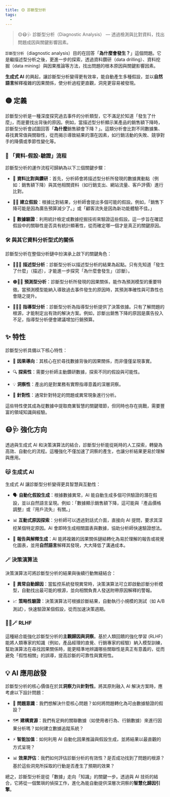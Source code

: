 ```yaml
---
title: 🟡 診斷型分析
tags:
  - 
---
```

> 🟡😷🩺 診斷型分析（Diagnostic Analysis） — 透過檢測與比對資料，找出問題成因與關鍵影響因素。 

`診斷型分析`（diagnostic analysis）目的在回答「**為什麼會發生？**」這個問題。它是繼描述型分析之後，更進一步的探索，透過資料鑽研（data drilling）、資料挖掘（data mining）與因果推論等方法，找出問題的根本原因與關鍵影響因素。

**生成式 AI** 的興起，讓診斷型分析變得更有效率，能自動產生多種假設，並以**自然語言**解釋複雜的因果關係，使分析過程更直觀，洞見更容易被發現。

## 🟡 定義

診斷型分析是一種深度探究過去事件的分析類型，它不滿足於知道「發生了什麼」，而是要找出背後的原因。例如，當描述型分析顯示某產品的銷售額下降時，診斷型分析會試圖回答「**為什麼**銷售額會下降？」。這類分析會比對不同數據集、尋找異常值與關聯性，從而揭示導致結果的潛在因素，如行銷活動的失敗、競爭對手的降價或季節性變化等。

### 🔁 「資料-假設-驗證」流程

診斷型分析的運作流程可歸納為以下三個關鍵步驟：

- 💾 **資料比對與鑽研**：首先，分析師會將描述型分析所發現的數據異動點（例如：銷售額下降）與其他相關資料（如行銷支出、網站流量、客戶評價）進行比對。
    
- 🕵️‍♀️ **建立假設**：根據比對結果，分析師會提出多個可能的假設。例如，「銷售下降可能是因為廣告預算減少了。」或「顧客流失是因為新功能體驗不佳。」
    
- 🔬 **數據驗證**：利用統計檢定或數據挖掘技術來驗證這些假設。這一步旨在確認假設中的關聯性是否具有統計顯著性，從而確定哪一個才是真正的關鍵原因。
    

### 🛠 與其它資料分析型式的關係

診斷型分析在整個分析鏈中扮演承上啟下的關鍵角色：

- 🔵🤓📘 **描述型分析**：診斷型分析以描述型分析的結果為起點。只有先知道「發生了什麼」（描述），才能進一步探究「為什麼會發生」（診斷）。
    
- 🟠🤠🔮 **預測型分析**：診斷型分析所發現的因果關係，能作為預測模型的重要特徵。當預測模型能納入導致過去事件發生的原因時，其預測準確性與可靠性也會隨之提升。
    
- 🔴🧐🧭 **指導型分析**：診斷型分析為指導型分析提供了決策依據。只有了解問題的根源，才能制定出有效的解決方案。例如，診斷出銷售下降的原因是廣告投入不足，指導型分析便會建議增加行銷預算。
    

## ✨ 特性

診斷型分析具備以下核心特性：

- 🧠 **因果導向**：其核心在於尋找數據背後的因果關係，而非僅僅呈現事實。
    
- 🔍 **探索性**：需要分析師主動鑽研數據，探索不同的假設與可能性。
    
- 💡 **洞察性**：產出的是對業務有實際指導意義的深層洞察。
    
- 🎯 **針對性**：通常針對特定的問題或異常現象進行分析。
    

這些特性使其成為從數據中提取商業智慧的關鍵環節，但同時也存在挑戰，需要豐富的領域知識與經驗。

## 😷🩺 強化方向

透過與生成式 AI 和決策演算法的結合，診斷型分析能從耗時的人工探索，轉變為高效、自動化的流程。這種強化不僅加速了洞察的產生，也讓分析結果更易於理解與應用。

### 😽 生成式 AI

生成式 AI 讓診斷型分析變得更具智慧與互動性：

- 🗣️ **自動化假設生成**：根據數據異常，AI 能自動生成多個可供驗證的潛在假設，並以自然語言呈現。例如：「數據顯示銷售額下降，這可能與『產品價格調整』或『用戶流失』有關。」
    
- 📊 **互動式原因探索**：分析師可以透過對話式介面，直接向 AI 提問，要求其深挖某個特定原因。AI 會即時生成相關圖表與數據，協助分析師快速驗證想法。
    
- 📝 **報告與解釋生成**：AI 能將複雜的因果關係鏈結轉化為易於理解的報告或視覺化圖表，並用**自然語言**解釋其發現，大大降低了溝通成本。
    

### 🪄 決策演算法

決策演算法可將診斷型分析的結果與後續行動無縫結合：

- 🤖 **異常自動歸因**：當監控系統發現異常時，決策演算法可立即啟動診斷分析模型，自動找出最可能的根源，並向相關負責人發送附帶原因解釋的警報。
    
- 📈 **策略性驗證**：決策演算法可根據診斷結果，自動執行小規模的測試（如 A/B 測試），快速驗證某個假設，從而加速決策週期。
    

### 🔁😽🪄 RLHF

這種結合能強化診斷型分析的**主觀歸因與洞察**。基於人類回饋的強化學習 (RLHF) 能將人類專家的知識（例如，產品經理的直覺、行銷專家的經驗）納入模型訓練，幫助演算法在尋找因果關係時，能更精準地辨識哪些關聯性是真正有意義的，從而避免「假性相關」的誤導，提高診斷的可靠性與實用性。

## 💡 AI 應用啟發

診斷型分析的核心價值在於其**洞察力**與**針對性**。將其原則融入 AI 解決方案時，應考慮以下設計問題：

- 🎯 **問題意識**：我們想解決什麼核心問題？如何將問題轉化為可由數據驗證的假設？
    
- 🗺️ **建構資源**：我們有足夠的關聯數據（如使用者行為、行銷數據）來進行因果分析嗎？如何建立數據追蹤系統？
    
- ⚡ **智能加值**：如何利用 AI 自動化因果推論與假設生成，並將結果以最直觀的方式呈現？
    
- 📊 **效果評估**：我們如何評估診斷分析的有效性？是否成功找到了問題的根源？基於這些洞見所採取的行動是否產生了預期的效果？
    

總之，診斷型分析是從「數據」走向「知識」的關鍵一步。透過與 AI 技術的結合，它將從一個繁瑣的偵探工作，進化為能自動提供深層次洞察的**智慧化歸因引擎**。